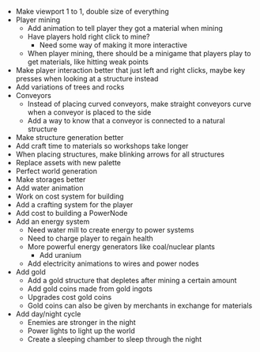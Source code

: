 - Make viewport 1 to 1, double size of everything
- Player mining
	- Add animation to tell player they got a material when mining
	- Have players hold right click to mine?
		- Need some way of making it more interactive
	- When player mining, there should be a minigame that players play to get materials, like hitting weak points
- Make player interaction better that just left and right clicks, maybe key presses when looking at a structure instead
- Add variations of trees and rocks
- Conveyors
	- Instead of placing curved conveyors, make straight conveyors curve when a conveyor is placed to the side
	- Add a way to know that a conveyor is connected to a natural structure
- Make structure generation better
- Add craft time to materials so workshops take longer
- When placing structures, make blinking arrows for all structures
- Replace assets with new palette
- Perfect world generation
- Make storages better
- Add water animation
- Work on cost system for building
- Add a crafting system for the player
- Add cost to building a PowerNode
- Add an energy system
	- Need water mill to create energy to power systems
	- Need to charge player to regain health
	- More powerful energy generators like coal/nuclear plants 
		- Add uranium
	- Add electricity animations to wires and power nodes
- Add gold
	- Add a gold structure that depletes after mining a certain amount
	- Add gold coins made from gold ingots
	- Upgrades cost gold coins
	- Gold coins can also be given by merchants in exchange for materials
- Add day/night cycle
	- Enemies are stronger in the night
	- Power lights to light up the world
	- Create a sleeping chamber to sleep through the night